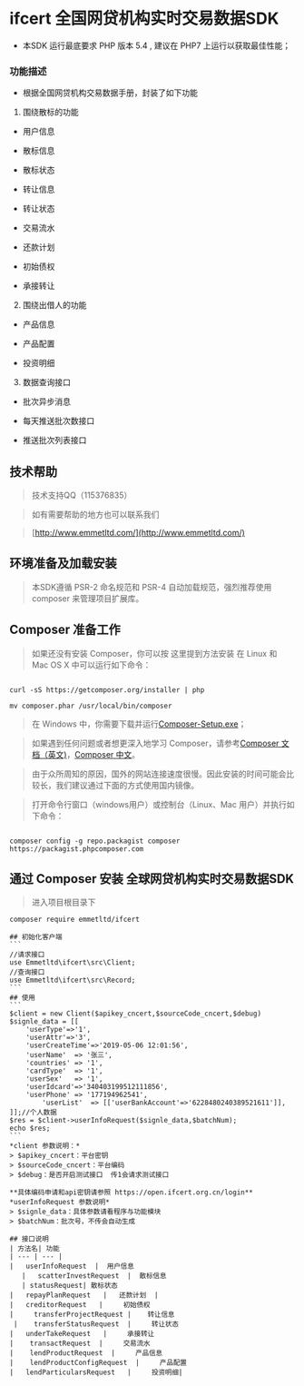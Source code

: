 # ifcert 全国网贷机构实时交易数据SDK

* 本SDK 运行最底要求 PHP 版本 5.4 , 建议在 PHP7 上运行以获取最佳性能；

### 功能描述

* 根据全国网贷机构交易数据手册，封装了如下功能
1. 围绕散标的功能
* 用户信息

* 散标信息

* 散标状态

* 转让信息

* 转让状态

* 交易流水

* 还款计划

* 初始债权

* 承接转让
2. 围绕出借人的功能
* 产品信息

* 产品配置

* 投资明细
3. 数据查询接口
* 批次异步消息

* 每天推送批次数接口

* 推送批次列表接口

## 技术帮助

> 技术支持QQ（115376835）

> 如有需要帮助的地方也可以联系我们

>  [http://www.emmetltd.com/](http://www.emmetltd.com/)

## 环境准备及加载安装

> 本SDK遵循 PSR-2 命名规范和 PSR-4 自动加载规范，强烈推荐使用 composer 来管理项目扩展库。

## Composer 准备工作

> 如果还没有安装 Composer，你可以按 这里提到方法安装 在 Linux 和 Mac OS X 中可以运行如下命令：

```

curl -sS https://getcomposer.org/installer | php

mv composer.phar /usr/local/bin/composer
```

> 在 Windows 中，你需要下载并运行[Composer-Setup.exe](https://getcomposer.org/Composer-Setup.exe)；

> 如果遇到任何问题或者想更深入地学习 Composer，请参考[Composer 文档（英文)](https://getcomposer.org/doc/)，[Composer 中文](http://www.kancloud.cn/thinkphp/composer)。

> 由于众所周知的原因，国外的网站连接速度很慢。因此安装的时间可能会比较长，我们建议通过下面的方式使用国内镜像。

> 打开命令行窗口（windows用户）或控制台（Linux、Mac 用户）并执行如下命令：

```

composer config -g repo.packagist composer https://packagist.phpcomposer.com
```

## 通过 Composer 安装 全球网贷机构实时交易数据SDK

> 进入项目根目录下

~~~
composer require emmetltd/ifcert

## 初始化客户端
```
//请求接口
use Emmetltd\ifcert\src\Client;
//查询接口
use Emmetltd\ifcert\src\Record;
```
## 使用
```
$client = new Client($apikey_cncert,$sourceCode_cncert,$debug)
$signle_data = [[
	'userType'=>'1',
	'userAttr'=>'3',
	'userCreateTime'=>'2019-05-06 12:01:56',
	'userName'	=> '张三',
	'countries' => '1',
	'cardType'	=> '1',
	'userSex'	=> '1',
	'userIdcard'=>'340403199512111856',
	'userPhone' => '177194962541',
        'userList'  => [['userBankAccount'=>'6228480240389521611']],
]];//个人数据
$res = $client->userInfoRequest($signle_data,$batchNum);
echo $res;
```
*client 参数说明：*
> $apikey_cncert：平台密钥
> $sourceCode_cncert：平台编码
> $debug：是否开启测试接口  传1会请求测试接口

**具体编码申请和api密钥请参照 https://open.ifcert.org.cn/login**
*userInfoRequest 参数说明*
> $signle_data：具体参数请看程序与功能模块
> $batchNum：批次号，不传会自动生成

## 接口说明
| 方法名| 功能 
| --- | --- | 
|   userInfoRequest  |  用户信息
   |   scatterInvestRequest  |  散标信息
   | statusRequest| 散标状态
|   repayPlanRequest   |   还款计划  |
|   creditorRequest   |     初始债权
|     transferProjectRequest |    转让信息
 |    transferStatusRequest  |     转让状态
|   underTakeRequest   |     承接转让
|    transactRequest  |     交易流水
|    lendProductRequest  |     产品信息
|    lendProductConfigRequest  |     产品配置
|   lendParticularsRequest   |     投资明细|


